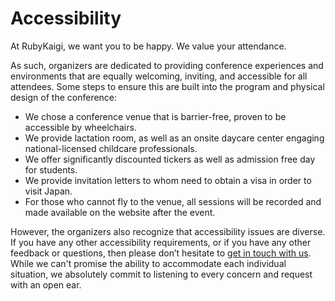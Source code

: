 # Accessibility

At RubyKaigi, we want you to be happy.  We value your attendance.

As such, organizers are dedicated to providing conference experiences and environments that are equally welcoming, inviting, and accessible for all attendees. Some steps to ensure this are built into the program and physical design of the conference:

  - We chose a conference venue that is barrier-free, proven to be accessible by wheelchairs.
  - We provide lactation room, as well as an onsite daycare center engaging national-licensed childcare professionals.
  - We offer significantly discounted tickers as well as admission free day for students.
  - We provide invitation letters to whom need to obtain a visa in order to visit Japan.
  - For those who cannot fly to the venue, all sessions will be recorded and made available on the website after the event.

However, the organizers also recognize that accessibility issues are diverse. If you have any other accessibility requirements, or if you have any other feedback or questions, then please don’t hesitate to [get in touch with us](mailto:info@rubykaigi.org). While we can't promise the ability to accommodate each individual situation, we absolutely commit to listening to every concern and request with an open ear.
